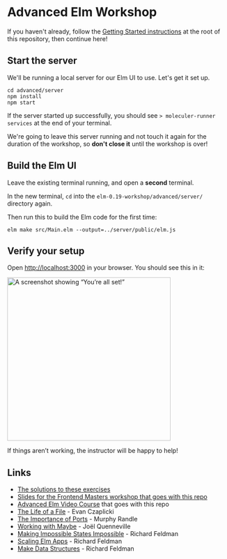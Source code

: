 Advanced Elm Workshop
=====================

If you haven't already, follow the [Getting Started instructions](https://github.com/rtfeldman/elm-0.19-workshop/blob/master/README.md
) at the root of this repository, then continue here!

## Start the server

We'll be running a local server for our Elm UI to use. Let's get it set up.

```shell
cd advanced/server
npm install
npm start
```

If the server started up successfully, you should see
`> moleculer-runner services` at the end of your terminal.

We're going to leave this server running and not touch it again for the duration
of the workshop, so **don't close it** until the workshop is over!

## Build the Elm UI

Leave the existing terminal running, and open a **second** terminal.

In the new terminal, `cd` into the `elm-0.19-workshop/advanced/server/` directory again.

Then run this to build the Elm code for the first time:

```shell
elm make src/Main.elm --output=../server/public/elm.js
```

## Verify your setup

Open [http://localhost:3000](http://localhost:3000)
in your browser. You should see this in it:

<img width="375" alt="A screenshot showing “You’re all set!”" src="https://user-images.githubusercontent.com/1094080/39399636-63605a72-4aef-11e8-82bc-2b94e85369d1.png">

If things aren’t working, the instructor will be happy to help!

## Links

* [The solutions to these exercises](https://github.com/rtfeldman/elm-0.19-workshop/tree/solutions/advanced)
* [Slides for the Frontend Masters workshop that goes with this repo](https://docs.google.com/presentation/d/1aFZBXs9kzlZww2JN6iDmrYiQaxKlCAz6a5zpt882GHk/edit?usp=sharing)
* [Advanced Elm Video Course](https://frontendmasters.com/courses/advanced-elm/) that goes with this repo
* [The Life of a File](https://www.youtube.com/watch?v=XpDsk374LDE) - Evan Czaplicki
* [The Importance of Ports](https://www.youtube.com/watch?v=P3pL85n9_5s) - Murphy Randle
* [Working with Maybe](https://www.youtube.com/watch?v=43eM4kNbb6c) - Joël Quenneville
* [Making Impossible States Impossible](https://www.youtube.com/watch?v=IcgmSRJHu_8) - Richard Feldman
* [Scaling Elm Apps](https://www.youtube.com/watch?v=DoA4Txr4GUs) - Richard Feldman
* [Make Data Structures](https://www.youtube.com/watch?v=x1FU3e0sT1I) - Richard Feldman

